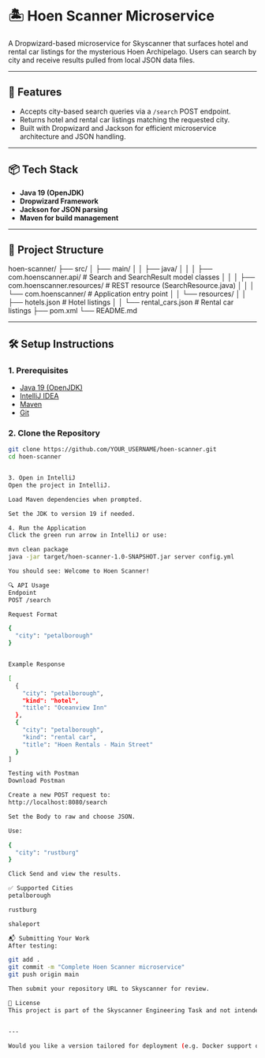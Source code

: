# 🏝️ Hoen Scanner Microservice

A Dropwizard-based microservice for Skyscanner that surfaces hotel and rental car listings for the mysterious Hoen Archipelago. Users can search by city and receive results pulled from local JSON data files.

---

## 🚀 Features

- Accepts city-based search queries via a `/search` POST endpoint.
- Returns hotel and rental car listings matching the requested city.
- Built with Dropwizard and Jackson for efficient microservice architecture and JSON handling.

---

## 📦 Tech Stack

- **Java 19 (OpenJDK)**
- **Dropwizard Framework**
- **Jackson for JSON parsing**
- **Maven for build management**

---

## 📁 Project Structure

hoen-scanner/
├── src/
│ ├── main/
│ │ ├── java/
│ │ │ ├── com.hoenscanner.api/ # Search and SearchResult model classes
│ │ │ ├── com.hoenscanner.resources/ # REST resource (SearchResource.java)
│ │ │ └── com.hoenscanner/ # Application entry point
│ │ └── resources/
│ │ ├── hotels.json # Hotel listings
│ │ └── rental_cars.json # Rental car listings
├── pom.xml
└── README.md


---

## 🛠️ Setup Instructions

### 1. Prerequisites

- [Java 19 (OpenJDK)](https://jdk.java.net/19/)
- [IntelliJ IDEA](https://www.jetbrains.com/idea/)
- [Maven](https://maven.apache.org/)
- [Git](https://git-scm.com/)

### 2. Clone the Repository

```bash
git clone https://github.com/YOUR_USERNAME/hoen-scanner.git
cd hoen-scanner


3. Open in IntelliJ
Open the project in IntelliJ.

Load Maven dependencies when prompted.

Set the JDK to version 19 if needed.

4. Run the Application
Click the green run arrow in IntelliJ or use:

mvn clean package
java -jar target/hoen-scanner-1.0-SNAPSHOT.jar server config.yml

You should see: Welcome to Hoen Scanner!

🔍 API Usage
Endpoint
POST /search

Request Format

{
  "city": "petalborough"
}


Example Response

[
  {
    "city": "petalborough",
    "kind": "hotel",
    "title": "Oceanview Inn"
  },
  {
    "city": "petalborough",
    "kind": "rental car",
    "title": "Hoen Rentals - Main Street"
  }
]

Testing with Postman
Download Postman

Create a new POST request to:
http://localhost:8080/search

Set the Body to raw and choose JSON.

Use:

{
  "city": "rustburg"
}

Click Send and view the results.

✅ Supported Cities
petalborough

rustburg

shaleport

📬 Submitting Your Work
After testing:

git add .
git commit -m "Complete Hoen Scanner microservice"
git push origin main

Then submit your repository URL to Skyscanner for review.

📄 License
This project is part of the Skyscanner Engineering Task and not intended for production use.


---

Would you like a version tailored for deployment (e.g. Docker support or CI/CD instructions) as well?
